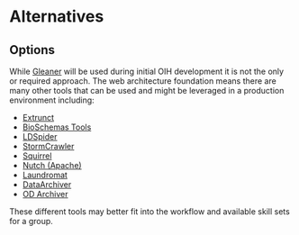 # Alternatives

## Options

While [Gleaner](https://gleaner.io/) will be used during initial OIH development it is not
the only or required approach.   The web architecture foundation means there are many other tools that
can be used and might be leveraged in a production environment including:

* [Extrunct](https://github.com/scrapinghub/extruct)
* [BioSchemas Tools](https://bioschemas.org/software/)
* [LDSpider](https://github.com/ldspider/ldspider)
* [StormCrawler](https://github.com/DigitalPebble/storm-crawler)
* [Squirrel](https://dice-group.github.io/squirrel.github.io/overview.html)
* [Nutch (Apache)](http://nutch.apache.org/)
* [Laundromat](https://github.com/LOD-Laundromat/LOD-Laundromat)
* [DataArchiver](https://github.com/websi96/datasetarchiver)
* [OD Archiver](https://archiver.ai.wu.ac.at/)

These different tools may better fit into the workflow and available
skill sets for a group.
